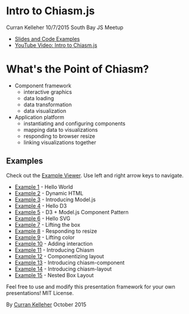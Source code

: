 # Intro to Chiasm.js

Curran Kelleher 10/7/2015
South Bay JS Meetup

* [Slides and Code Examples](http://curran.github.io/screencasts/introToChiasm/examples/viewer/#/)
* [YouTube Video: Intro to Chiasm.js]()

# What's the Point of Chiasm?

 * Component framework
   * interactive graphics
   * data loading
   * data transformation
   * data visualization
 * Application platform
   * instantiating and configuring components
   * mapping data to visualizations
   * responding to browser resize
   * linking visualizations together

## Examples

Check out the [Example Viewer](http://curran.github.io/screencasts/introToChiasm/examples/viewer/#/1). Use left and right arrow keys to navigate.

 * [Example 1](http://curran.github.io/screencasts/introToChiasm/examples/viewer/#/1) - Hello World
 * [Example 2](http://curran.github.io/screencasts/introToChiasm/examples/viewer/#/2) - Dynamic HTML
 * [Example 3](http://curran.github.io/screencasts/introToChiasm/examples/viewer/#/3) - Introducing Model.js
 * [Example 4](http://curran.github.io/screencasts/introToChiasm/examples/viewer/#/4) - Hello D3
 * [Example 5](http://curran.github.io/screencasts/introToChiasm/examples/viewer/#/5) - D3 + Model.js Component Pattern
 * [Example 6](http://curran.github.io/screencasts/introToChiasm/examples/viewer/#/6) - Hello SVG
 * [Example 7](http://curran.github.io/screencasts/introToChiasm/examples/viewer/#/7) - Lifting the box
 * [Example 8](http://curran.github.io/screencasts/introToChiasm/examples/viewer/#/8) - Responding to resize
 * [Example 9](http://curran.github.io/screencasts/introToChiasm/examples/viewer/#/9) - Lifting color
 * [Example 10](http://curran.github.io/screencasts/introToChiasm/examples/viewer/#/10) - Adding interaction
 * [Example 11](http://curran.github.io/screencasts/introToChiasm/examples/viewer/#/11) - Introducing Chiasm
 * [Example 12](http://curran.github.io/screencasts/introToChiasm/examples/viewer/#/12) - Componentizing layout
 * [Example 13](http://curran.github.io/screencasts/introToChiasm/examples/viewer/#/13) - Introducing chiasm-component
 * [Example 14](http://curran.github.io/screencasts/introToChiasm/examples/viewer/#/14) - Introducing chiasm-layout
 * [Example 15](http://curran.github.io/screencasts/introToChiasm/examples/viewer/#/15) - Nested Box Layout

Feel free to use and modify this presentation framework for your own presentations! MIT License.

By [Curran Kelleher](https://github.com/curran/portfolio) October 2015
